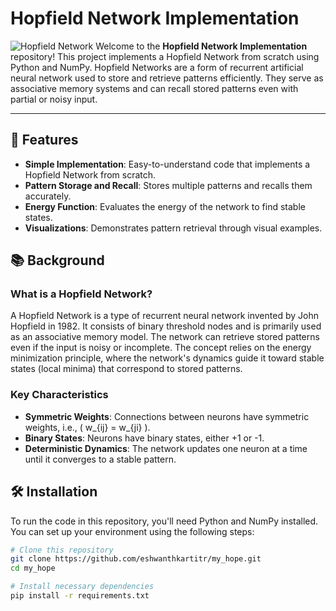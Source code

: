 # Hopfield Network Implementation

![Hopfield Network](https://en.wikipedia.org/wiki/File:Hopfield-net-vector.svg)
Welcome to the **Hopfield Network Implementation** repository! This project implements a Hopfield Network from scratch using Python and NumPy. Hopfield Networks are a form of recurrent artificial neural network used to store and retrieve patterns efficiently. They serve as associative memory systems and can recall stored patterns even with partial or noisy input.

---

## 🌟 Features

- **Simple Implementation**: Easy-to-understand code that implements a Hopfield Network from scratch.
- **Pattern Storage and Recall**: Stores multiple patterns and recalls them accurately.
- **Energy Function**: Evaluates the energy of the network to find stable states.
- **Visualizations**: Demonstrates pattern retrieval through visual examples.

## 📚 Background

### What is a Hopfield Network?

A Hopfield Network is a type of recurrent neural network invented by John Hopfield in 1982. It consists of binary threshold nodes and is primarily used as an associative memory model. The network can retrieve stored patterns even if the input is noisy or incomplete. The concept relies on the energy minimization principle, where the network's dynamics guide it toward stable states (local minima) that correspond to stored patterns.

### Key Characteristics

- **Symmetric Weights**: Connections between neurons have symmetric weights, i.e., \( w_{ij} = w_{ji} \).
- **Binary States**: Neurons have binary states, either +1 or -1.
- **Deterministic Dynamics**: The network updates one neuron at a time until it converges to a stable pattern.

## 🛠️ Installation

To run the code in this repository, you'll need Python and NumPy installed. You can set up your environment using the following steps:

```bash
# Clone this repository
git clone https://github.com/eshwanthkartitr/my_hope.git
cd my_hope

# Install necessary dependencies
pip install -r requirements.txt
